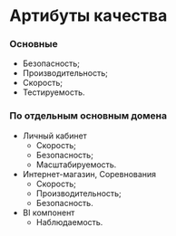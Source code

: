 # Артибуты качества
### Основные
- Безопасность;
- Производительность;
- Скорость;
- Тестируемость.

### По отдельным основным домена
- Личный кабинет
  - Скорость;
  - Безопасность;
  - Масштабируемость.
- Интернет-магазин, Соревнования
  - Скорость;
  - Производительность;
  - Безопасность.
- BI компонент
  - Наблюдаемость. 
